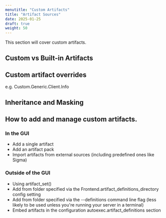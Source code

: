 ```yaml
---
menutitle: "Custom Artifacts"
title: "Artifact Sources"
date: 2025-01-25
draft: true
weight: 50
---
```


This section will cover custom artifacts.

## Custom vs Built-in Artifacts

## Custom artifact overrides

e.g. Custom.Generic.Client.Info

## Inheritance and Masking

## How to add and manage custom artifacts.

### In the GUI

- Add a single artifact
- Add an artifact pack
- Import artifacts from external sources (including predefined ones like Sigma)

### Outside of the GUI

- Using artifact_set()
- Add from folder specified via the Frontend.artifact_definitions_directory config setting
- Add from folder specified via the --definitions command line flag (less likely to be used unless you're running your server in a terminal)
- Embed artifacts in the configuration autoexec.artifact_definitions section

